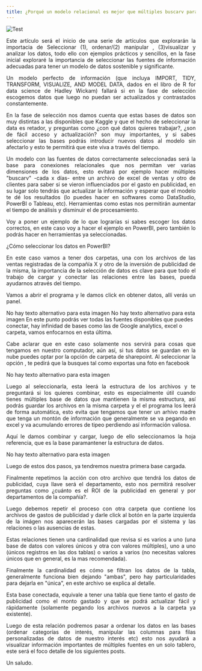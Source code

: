 ```yaml
---
title: ¿Porqué un modelo relacional es mejor que múltiples buscarv para analizar la información?
---
```

![Test](/emerald/img/img-test.png "Test")

 <p align="justify"> Este artículo será el inicio de una serie de artículos que explorarán la importacia de Seleccionar (1), ordenar/(2) manipular , (3)visualizar y analizar los datos, todo ello con ejemplos prácticos y sencillos, en la fase inicial exploraré la importancia de seleccionar las fuentes de información adecuadas para tener un modelo de datos sostenible y significante.</p>

<p align="justify"> Un modelo perfecto de información (que incluya IMPORT, TIDY, TRANSFORM, VISUALIZE, AND MODEL DATA, dados en el libro de R for data science de Hadley Wickam) fallará si en la fase de selección escogemos datos que luego no puedan ser actualizados y contrastados constantemente.</p>

<p align="justify">En la fase de selección nos damos cuenta que estas bases de datos son muy distintas a las disponibles que Kaggle y que el hecho de seleccionar la data es retador, y preguntas como ¿con qué datos quieres trabajar?, ¿son de fácil acceso y actualización? son muy importantes, y si sabes seleccionar las bases podrás introducir nuevos datos al modelo sin afectarlo y esto te permitirá que este viva a través del tiempo.</p>

<p align="justify">Un modelo con las fuentes de datos correctamente seleccionadas será la base para conexiones relacionales que nos permitan ver varias dimensiones de los datos, esto evitará por ejemplo hacer múltiples "buscarv" -cada x días- entre un archivo de excel de ventas y otro de clientes para saber si se vieron influenciados por el gasto en publicidad, en su lugar solo tendrás que actualizar la información y esperar que el modelo te dé los resultados (lo puedes hacer en softwares como DataStudio, PowerBI o Tableau, etc). Herramientas como estas nos permitirán aumentar el tiempo de análisis y disminuir el de procesamiento.</p>

<p align="justify">Voy a poner un ejemplo de lo que lograrías si sabes escoger los datos correctos, en este caso voy a hacer el ejemplo en PowerBI, pero también lo podrás hacer en herramientas ya seleccionadas.</p>

<p align="justify">¿Cómo seleccionar los datos en PowerBI?</p>

<p align="justify">En este caso vamos a tener dos carpetas, una con los archivos de las ventas registradas de la compañía X y otro de la inversión de publicidad de la misma, la importancia de la selección de datos es clave para que todo el trabajo de cargar y conectar las relaciones entre las bases, pueda ayudarnos através del tiempo.</p>

<p align="justify">Vamos a abrir el programa y le damos click en obtener datos, allí verás un panel.</p>
No hay texto alternativo para esta imagen
No hay texto alternativo para esta imagen
En este punto podrás ver todas las fuentes disponibles que puedes conectar, hay infinidad de bases como las de Google analytics, excel o carpeta, vamos enfocarnos en esta última.</p>

<p align="justify">Cabe aclarar que en este caso solamente nos servirá para cosas que tengamos en nuestro computador, aún así, si tus datos se guardan en la nube puedes optar por la opción de carpeta de sharepoint. Al seleccionar la opción , te pedirá que la busques tal como exportas una foto en facebook</p>

No hay texto alternativo para esta imagen
<p align="justify">Luego al seleccionarla, esta leerá la estructura de los archivos y te preguntará si los quieres combinar, esto es especialmente útil cuando tienes múltiples base de datos que mantienen la misma estructura, así podrás guardar los archivos en la misma carpeta y el el programa los leerá de forma automática, esto evita que tengamos que tener un arhivo madre que tenga un montón de información que generalmente se va pegando en excel y va acumulando errores de tipeo perdiendo así información valiosa.</p>

<p align="justify">Aquí le damos combinar y cargar, luego de ello seleccionamos la hoja referencia, que es la base paramantener la estructura de datos.</p>

<p align="justify">No hay texto alternativo para esta imagen


<p align="justify">Luego de estos dos pasos, ya tendremos nuestra primera base cargada.</p>

<p align="justify">Finalmente repetimos la acción con otro archivo que tendrá los datos de publicidad, cuya llave será el departamento, esto nos permitirá resolver preguntas como ¿cuánto es el ROI de la publicidad en general y por departamentos de la compañía?.</p>

<p align="justify">Luego debemos repetir el proceso con otra carpeta que contiene los archivos de gastos de publicidad y darle click al botón en la parte izquierda de la imágen nos aparecerán las bases cargadas por el sistema y las relaciones o las ausencias de estas.</p>


<p align="justify">Estas relaciones tienen una cardinalidad que revisa si es varios a uno (una base de datos con valores únicos y otra con valores múltiples), uno a uno (únicos registros en las dos tablas) o varios a varios (no necesitas valores únicos que en general, es la mas recomendada).</p>

<p align="justify">Finalmente la cardinalidad es cómo se filtran los datos de la tabla, generalmente funciona bien dejando "ambas", pero hay particularidades para dejarla en "única", en este archivo se explica al detalle.</p>

<p align="justify">Esta base conectada, equivale a tener una tabla que tiene tanto el gasto de publicidad como el monto gastado y que se podrá actualizar fácil y rápidamente (solamente pegando los archivos nuevos a la carpeta ya existente).</p>

<p align="justify">Luego de esta relación podremos pasar a ordenar los datos en las bases (ordenar categorías de interés, manipular las columnas para filas personalizadas de datos de nuestro interés etc) esto nos ayudará a visualizar información importantes de múltiples fuentes en un solo tablero, este será el foco detalle de los siguientes posts.</p>

<p align="justify">Un saludo.  </p>



